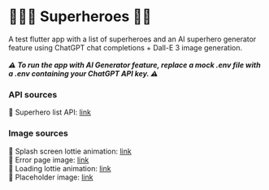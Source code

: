 # 🦸🏼‍♀️ Superheroes 🦸🏽
A test flutter app with a list of superheroes and an AI superhero generator feature using ChatGPT chat completions + Dall-E 3 image generation.
\
\
***⚠️ To run the app with AI Generator feature, replace a mock .env file with a .env containing your ChatGPT API key. ⚠️***

### API sources
🔗 Superhero list API: [link](https://akabab.github.io/superhero-api/api/all.json)

### Image sources
🔗 Splash screen lottie animation: [link](https://lottiefiles.com/free-animation/cat-hero-clGf66MdaS)
\
🔗 Error page image: [link](https://media.istockphoto.com/id/1366541950/vector/a-dejected-cat.jpg?s=612x612&w=0&k=20&c=IYF43fLoTlJWnIlBM5vDjhTZZmQ31h_a_R7GH0YIWn0=)
\
🔗 Loading lottie animation: [link](https://lottiefiles.com/free-animation/spinner-loading-eiB2QvYsDW)
\
🔗 Placeholder image: [link](https://www.proedsolutions.com/wp-content/themes/micron/images/placeholders/placeholder_large_dark.jpg)
